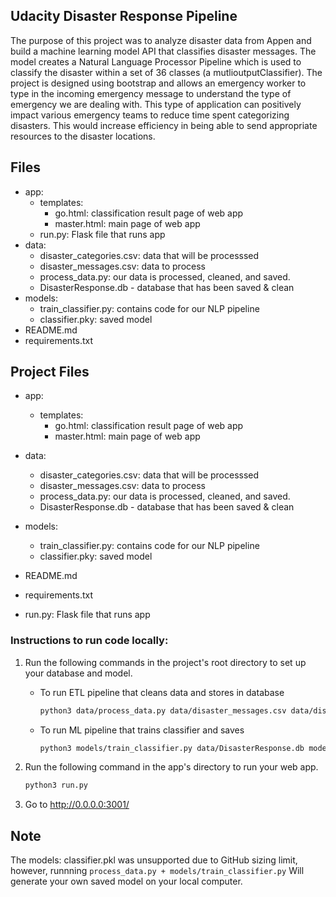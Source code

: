 ##  Udacity Disaster Response Pipeline

The purpose of this project was to analyze disaster data from Appen and build a machine learning model API that classifies disaster messages. The model creates a Natural Language Processor Pipeline which is used to classify the disaster within a set of 36 classes (a mutlioutputClassifier). The project is designed using bootstrap and allows an emergency worker to type in the incoming emergency message to understand the type of emergency we are dealing with. This type of application can positively impact various emergency teams to reduce time spent categorizing disasters. This would increase efficiency in being able to send appropriate resources to the disaster locations.


## Files

- app: 
    - templates:
        - go.html: classification result page of web app
        - master.html: main page of web app
    - run.py: Flask file that runs app
- data:
    - disaster_categories.csv: data that will be processsed  
    - disaster_messages.csv: data to process
    - process_data.py: our data is processed, cleaned, and saved.
    - DisasterResponse.db - database that has been saved & clean
- models:
    - train_classifier.py: contains code for our NLP pipeline
    - classifier.pky: saved model
- README.md
- requirements.txt

## Project Files

- app: 
    - templates:
        - go.html: classification result page of web app
        - master.html: main page of web app

- data:
    - disaster_categories.csv: data that will be processsed  
    - disaster_messages.csv: data to process
    - process_data.py: our data is processed, cleaned, and saved.
    - DisasterResponse.db - database that has been saved & clean
- models:
    - train_classifier.py: contains code for our NLP pipeline
    - classifier.pky: saved model
- README.md
- requirements.txt
- run.py: Flask file that runs app


### Instructions to run code locally:
1. Run the following commands in the project's root directory to set up your database and model.

    - To run ETL pipeline that cleans data and stores in database
        ``` sh
        python3 data/process_data.py data/disaster_messages.csv data/disaster_categories.csv sqlite:///data/DisasterResponse.db
        ```
    - To run ML pipeline that trains classifier and saves
        ``` sh 
        python3 models/train_classifier.py data/DisasterResponse.db models/classifier.pkl 

        ```

2. Run the following command in the app's directory to run your web app.
    ``` sh 
    python3 run.py
     ```

3. Go to http://0.0.0.0:3001/


## Note

  The models: classifier.pkl was unsupported due to GitHub sizing limit, however, runnning `process_data.py + models/train_classifier.py`
    Will generate your own saved model on your local computer. 







